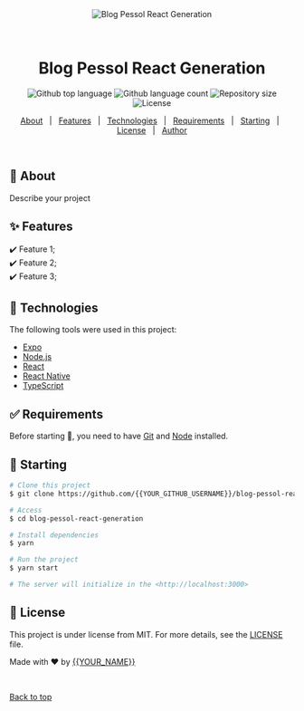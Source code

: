 <div align="center" id="top"> 
  <img src="./.github/app.gif" alt="Blog Pessol React Generation" />

  &#xa0;

  <!-- <a href="https://blogpessolreactgeneration.netlify.app">Demo</a> -->
</div>

<h1 align="center">Blog Pessol React Generation</h1>

<p align="center">
  <img alt="Github top language" src="https://img.shields.io/github/languages/top/{{YOUR_GITHUB_USERNAME}}/blog-pessol-react-generation?color=56BEB8">

  <img alt="Github language count" src="https://img.shields.io/github/languages/count/{{YOUR_GITHUB_USERNAME}}/blog-pessol-react-generation?color=56BEB8">

  <img alt="Repository size" src="https://img.shields.io/github/repo-size/{{YOUR_GITHUB_USERNAME}}/blog-pessol-react-generation?color=56BEB8">

  <img alt="License" src="https://img.shields.io/github/license/{{YOUR_GITHUB_USERNAME}}/blog-pessol-react-generation?color=56BEB8">

  <!-- <img alt="Github issues" src="https://img.shields.io/github/issues/{{YOUR_GITHUB_USERNAME}}/blog-pessol-react-generation?color=56BEB8" /> -->

  <!-- <img alt="Github forks" src="https://img.shields.io/github/forks/{{YOUR_GITHUB_USERNAME}}/blog-pessol-react-generation?color=56BEB8" /> -->

  <!-- <img alt="Github stars" src="https://img.shields.io/github/stars/{{YOUR_GITHUB_USERNAME}}/blog-pessol-react-generation?color=56BEB8" /> -->
</p>

<!-- Status -->

<!-- <h4 align="center"> 
	🚧  Blog Pessol React Generation 🚀 Under construction...  🚧
</h4> 

<hr> -->

<p align="center">
  <a href="#dart-about">About</a> &#xa0; | &#xa0; 
  <a href="#sparkles-features">Features</a> &#xa0; | &#xa0;
  <a href="#rocket-technologies">Technologies</a> &#xa0; | &#xa0;
  <a href="#white_check_mark-requirements">Requirements</a> &#xa0; | &#xa0;
  <a href="#checkered_flag-starting">Starting</a> &#xa0; | &#xa0;
  <a href="#memo-license">License</a> &#xa0; | &#xa0;
  <a href="https://github.com/{{YOUR_GITHUB_USERNAME}}" target="_blank">Author</a>
</p>

<br>

## :dart: About ##

Describe your project

## :sparkles: Features ##

:heavy_check_mark: Feature 1;\
:heavy_check_mark: Feature 2;\
:heavy_check_mark: Feature 3;

## :rocket: Technologies ##

The following tools were used in this project:

- [Expo](https://expo.io/)
- [Node.js](https://nodejs.org/en/)
- [React](https://pt-br.reactjs.org/)
- [React Native](https://reactnative.dev/)
- [TypeScript](https://www.typescriptlang.org/)

## :white_check_mark: Requirements ##

Before starting :checkered_flag:, you need to have [Git](https://git-scm.com) and [Node](https://nodejs.org/en/) installed.

## :checkered_flag: Starting ##

```bash
# Clone this project
$ git clone https://github.com/{{YOUR_GITHUB_USERNAME}}/blog-pessol-react-generation

# Access
$ cd blog-pessol-react-generation

# Install dependencies
$ yarn

# Run the project
$ yarn start

# The server will initialize in the <http://localhost:3000>
```

## :memo: License ##

This project is under license from MIT. For more details, see the [LICENSE](LICENSE.md) file.


Made with :heart: by <a href="https://github.com/{{YOUR_GITHUB_USERNAME}}" target="_blank">{{YOUR_NAME}}</a>

&#xa0;

<a href="#top">Back to top</a>
